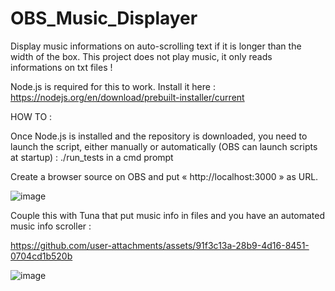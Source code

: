# OBS_Music_Displayer
Display music informations on auto-scrolling text if it is longer than the width of the box.
This project does not play music, it only reads informations on txt files !

Node.js is required for this to work. Install it here : https://nodejs.org/en/download/prebuilt-installer/current


HOW TO :

Once Node.js is installed and the repository is downloaded, you need to launch the script, either manually or automatically (OBS can launch scripts at startup) : ./run_tests in a cmd prompt

Create a browser source on OBS and put « http://localhost:3000 » as URL.

![image](https://github.com/user-attachments/assets/34e7ccd1-f369-4f4f-8530-9f018afec8ce)

Couple this with Tuna that put music info in files and you have an automated music info scroller :

https://github.com/user-attachments/assets/91f3c13a-28b9-4d16-8451-0704cd1b520b

![image](https://github.com/user-attachments/assets/9f8e5ae5-f2b8-4c7c-976d-3449823fa074)
